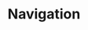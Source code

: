 ---
slug: x-navigation
title: Navigation
category: smartcatalog
subcategory: argument
sort: 1
icon: smile-o
description: Notre priorité est d'offrir la meilleure experience à chacun de vos acheteurs, prospects et clients finaux quand ils sont sur votre site web afin de décupler vos ventes sans E-commerce.
argument: yes
---